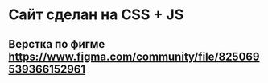 # Сайт сделан на CSS + JS
## Верстка по фигме https://www.figma.com/community/file/825069539366152961
